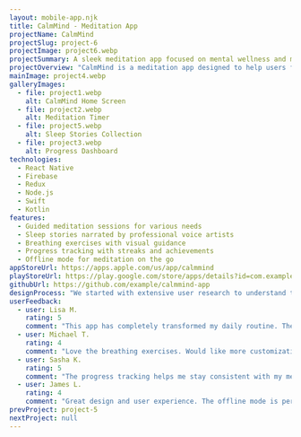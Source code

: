 ```yaml
---
layout: mobile-app.njk
title: CalmMind - Meditation App
projectName: CalmMind
projectSlug: project-6
projectImage: project6.webp
projectSummary: A sleek meditation app focused on mental wellness and mindful practice
projectOverview: "CalmMind is a meditation app designed to help users find moments of peace throughout their day. With customizable meditation sessions, sleep stories, and breathing exercises, the app offers a comprehensive toolkit for mental wellness."
mainImage: project4.webp
galleryImages:
  - file: project1.webp
    alt: CalmMind Home Screen
  - file: project2.webp
    alt: Meditation Timer
  - file: project5.webp
    alt: Sleep Stories Collection
  - file: project3.webp
    alt: Progress Dashboard
technologies:
  - React Native
  - Firebase
  - Redux
  - Node.js
  - Swift
  - Kotlin
features:
  - Guided meditation sessions for various needs
  - Sleep stories narrated by professional voice artists
  - Breathing exercises with visual guidance
  - Progress tracking with streaks and achievements
  - Offline mode for meditation on the go
appStoreUrl: https://apps.apple.com/us/app/calmmind
playStoreUrl: https://play.google.com/store/apps/details?id=com.example.calmmind
githubUrl: https://github.com/example/calmmind-app
designProcess: "We started with extensive user research to understand the pain points people face when trying to meditate consistently. The design process focused on creating a distraction-free interface that guides users naturally through their meditation journey. We used a calming color palette and smooth animations to enhance the sense of tranquility throughout the app experience."
userFeedback:
  - user: Lisa M.
    rating: 5
    comment: "This app has completely transformed my daily routine. The sleep stories are incredible!"
  - user: Michael T.
    rating: 4
    comment: "Love the breathing exercises. Would like more customization options though."
  - user: Sasha K.
    rating: 5
    comment: "The progress tracking helps me stay consistent with my meditation practice. Best app I've used!"
  - user: James L.
    rating: 4
    comment: "Great design and user experience. The offline mode is perfect for my commute."
prevProject: project-5
nextProject: null
---
```

